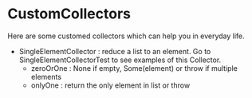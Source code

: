 # CustomCollectors

Here are some customed collectors which can help you in everyday life.

* SingleElementCollector : reduce a list to an element. Go to SingleElementCollectorTest to see examples of this Collector.
    * zeroOrOne : None if empty, Some(element) or throw if multiple elements
    * onlyOne : return the only element in list or throw